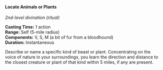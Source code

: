 #### Locate Animals or Plants
<!-- markdownlint-disable link-image-reference-definitions -->
[_metadata_:spell_name]:- "Locate Animals or Plants"
[_metadata_:spell_level]:- "2"
[_metadata_:spell_school]:- "divination"
[_metadata_:ritual]:- "true"
[_metadata_:casting_time_amount]:- "1"
[_metadata_:casting_time_unit]:- "action"
[_metadata_:range]:- "Self"
[_metadata_:target]:- "5-mile radius"
[_metadata_:components_verbal]:- "true"
[_metadata_:components_somatic]:- "true"
[_metadata_:components_material]:- "true"
[_metadata_:components_material_description]:- "a bit of fur from a bloodhound"
[_metadata_:duration]:- "Instantaneous"
[_metadata_:concentration]:- "false"
[_metadata_:compared_to_wotc_srd_5.1]:- "mechanics_same_wording_same"
[_metadata_:compared_to_a5e_srd]:- "mechanics_same_wording_different"
<!-- markdownlint-disable-next-line no-emphasis-as-heading -->
_2nd-level divination (ritual)_

**Casting Time:** 1 action \
**Range:** Self (5-mile radius) \
**Components:** V, S, M (a bit of fur from a bloodhound) \
**Duration:** Instantaneous

Describe or name a specific kind of beast or plant.
Concentrating on the voice of nature in your surroundings, you learn the direction and distance to the closest creature or plant of that kind within 5 miles, if any are present.
